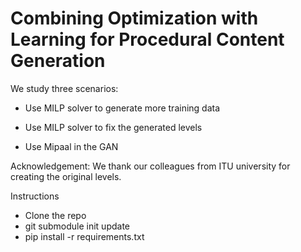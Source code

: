 # Combining Optimization with Learning for Procedural Content Generation

We study three scenarios:

- Use MILP solver to generate more training data

- Use MILP solver to fix the generated levels 

- Use Mipaal in the GAN

Acknowledgement: We thank our colleagues from ITU university for creating the original levels.

Instructions
- Clone the repo
- git submodule init update
- pip install -r requirements.txt